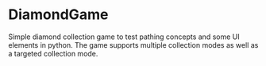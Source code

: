 # DiamondGame
Simple diamond collection game to test pathing concepts and some UI elements in python. The game supports multiple collection modes as well as a targeted collection mode.
